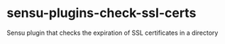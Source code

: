 # sensu-plugins-check-ssl-certs
Sensu plugin that checks the expiration of SSL certificates in a directory
